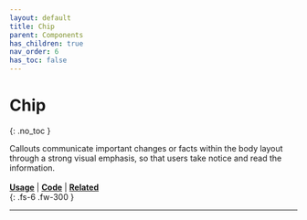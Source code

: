 ```yaml
---
layout: default
title: Chip
parent: Components
has_children: true
nav_order: 6
has_toc: false
---
```



# Chip
{: .no_toc }

Callouts communicate important changes or facts within the body layout through a strong visual emphasis, so that users take notice and read the information.
<br><br>
[**Usage**]() | [**Code**]() | [**Related**]()
<br>
{: .fs-6 .fw-300 }




---
